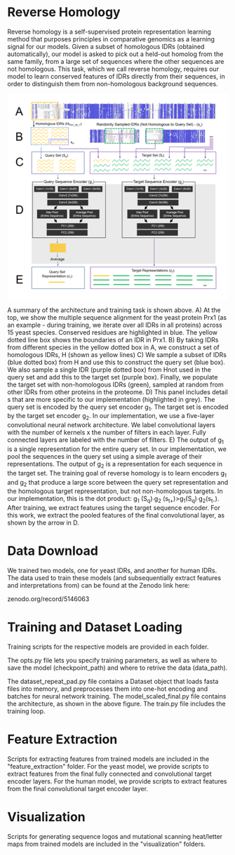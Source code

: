 # Reverse Homology

Reverse homology is a self-supervised protein representation learning method that purposes principles in comparative genomics as a learning signal for our models. Given a subset of homologous IDRs (obtained automatically), our model is asked to pick out a held-out homolog from the same family, from a large set of sequences where the other sequences are not homologous. This task, which we call reverse homology, requires our model to learn conserved features of IDRs directly from their sequences, in order to distinguish them from non-homologous background sequences.

![Architecture](architecture.png)

A summary of the architecture and training task is shown above. A) At the top, we show the multiple sequence alignment for the yeast protein Prx1 (as an example - during training, we iterate over all IDRs in all proteins) across 15 yeast species. Conserved residues are highlighted in blue. The yellow dotted line box shows the boundaries of an IDR in Prx1. B) By taking IDRs from different species in the yellow dotted box in A, we construct a set of homologous IDRs, H (shown as yellow lines) C) We sample a subset of IDRs (blue dotted box) from H and use this to construct the query set (blue box). We also sample a single IDR (purple dotted box) from Hnot used in the query set and add this to the target set (purple box). Finally, we populate the target set with non-homologous IDRs (green), sampled at random from other IDRs from other proteins in the proteome. D) This panel includes detail s that are more specific to our implementation (highlighted in grey). The query set is encoded by the query set encoder g<sub>1</sub>. The target set is encoded by the target set encoder g<sub>2</sub>. In our implementation, we use a five-layer convolutional neural network architecture. We label convolutional layers with the number of kernels x the number of filters in each layer. Fully connected layers are labeled with the number of filters. E) The output of g<sub>1</sub> is a single representation for the entire query set. In our implementation, we pool the sequences in the query set using a simple average of their representations. The output of g<sub>2</sub> is a representation for each sequence in the target set. The training goal of reverse homology is to learn encoders g<sub>1</sub> and g<sub>2</sub> that produce a large score between the query set representation and the homologous target representation, but not non-homologous targets. In our implementation, this is the dot product: g<sub>1</sub> (S<sub>q</sub>)∙g<sub>2</sub> (s<sub>t+</sub>)>g<sub>1</sub>(S<sub>q</sub>)∙g<sub>2</sub>(s<sub>t-</sub>). After training, we extract features using the target sequence encoder. For this work, we extract the pooled features of the final convolutional layer, as shown by the arrow in D.

# Data Download

We trained two models, one for yeast IDRs, and another for human IDRs. The data used to train these models (and subsequentially extract features and interpretations from) can be found at the Zenodo link here:

zenodo.org/record/5146063

# Training and Dataset Loading

Training scripts for the respective models are provided in each folder. 

The opts.py file lets you specify training parameters, as well as where to save the model (checkpoint_path) and where to retrive the data (data_path). 

The dataset_repeat_pad.py file contains a Dataset object that loads fasta files into memory, and preprocesses them into one-hot encoding and batches for neural network training. The model_scaled_final.py file contains the architecture, as shown in the above figure. The train.py file includes the training loop.

# Feature Extraction

Scripts for extracting features from trained models are included in the "feature_extraction" folder. For the yeast model, we provide scripts to extract features from the final fully connected and convolutional target encoder layers. For the human model, we provide scripts to extract features from the final convolutional target encoder layer.

# Visualization

Scripts for generating sequence logos and mutational scanning heat/letter maps from trained models are included in the "visualization" folders. 

